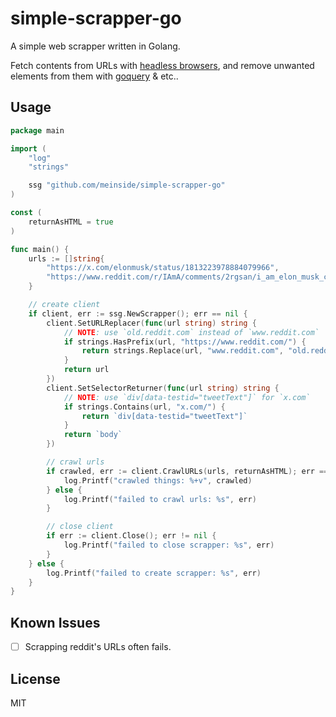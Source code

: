 # simple-scrapper-go

A simple web scrapper written in Golang.

Fetch contents from URLs with [headless browsers](https://github.com/playwright-community/playwright-go), and remove unwanted elements from them with [goquery](https://github.com/PuerkitoBio/goquery) & etc..

## Usage

```go
package main

import (
	"log"
	"strings"

	ssg "github.com/meinside/simple-scrapper-go"
)

const (
	returnAsHTML = true
)

func main() {
	urls := []string{
		"https://x.com/elonmusk/status/1813223978884079966",
		"https://www.reddit.com/r/IAmA/comments/2rgsan/i_am_elon_musk_ceocto_of_a_rocket_company_ama/",
	}

	// create client
	if client, err := ssg.NewScrapper(); err == nil {
		client.SetURLReplacer(func(url string) string {
			// NOTE: use `old.reddit.com` instead of `www.reddit.com`
			if strings.HasPrefix(url, "https://www.reddit.com/") {
				return strings.Replace(url, "www.reddit.com", "old.reddit.com", 1)
			}
			return url
		})
		client.SetSelectorReturner(func(url string) string {
			// NOTE: use `div[data-testid="tweetText"]` for `x.com`
			if strings.Contains(url, "x.com/") {
				return `div[data-testid="tweetText"]`
			}
			return `body`
		})

		// crawl urls
		if crawled, err := client.CrawlURLs(urls, returnAsHTML); err == nil {
			log.Printf("crawled things: %+v", crawled)
		} else {
			log.Printf("failed to crawl urls: %s", err)
		}

		// close client
		if err := client.Close(); err != nil {
			log.Printf("failed to close scrapper: %s", err)
		}
	} else {
		log.Printf("failed to create scrapper: %s", err)
	}
}
```

## Known Issues

- [ ] Scrapping reddit's URLs often fails.

## License

MIT

